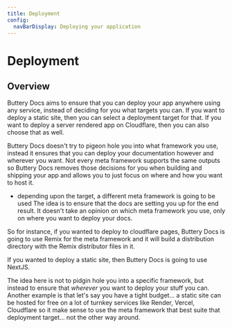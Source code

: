 ```yaml
---
title: Deployment
config:
  navBarDisplay: Deploying your application
---
```


# Deployment

## Overview

Buttery Docs aims to ensure that you can deploy your app anywhere using any service, instead of deciding for you what targets you can. If you want to deploy a static site, then you can select a deployment target for that. If you want to deploy a server rendered app on Cloudflare, then you can also choose that as well.

Buttery Docs doesn't try to pigeon hole you into what framework you use, instead it ensures that you can deploy your documentation however and wherever you want. Not every meta framework supports the same outputs so Buttery Docs removes those decisions for you when building and shipping your app and allows you to just focus on where and how you want to host it.

- depending upon the target, a different meta framework is going to be used
  The idea is to ensure that the docs are setting you up for the end result. It doesn't take an opinion on which meta framework you use, only on where you want to deploy your docs.

So for instance, if you wanted to deploy to cloudflare pages, Buttery Docs is going to use Remix for the meta framework and it will build a distribution directory with the Remix distributor files in it.

If you wanted to deploy a static site, then Buttery Docs is going to use NextJS.

The idea here is not to pidgin hole you into a specific framework, but instead to ensure that _wherever_ you want to deploy your stuff you can. Another example is that let's say you have a tight budget... a static site can be hosted for free on a lot of turnkey services like Render, Vercel, Cloudflare so it make sense to use the meta framework that best suite that deployment target... not the other way around.
